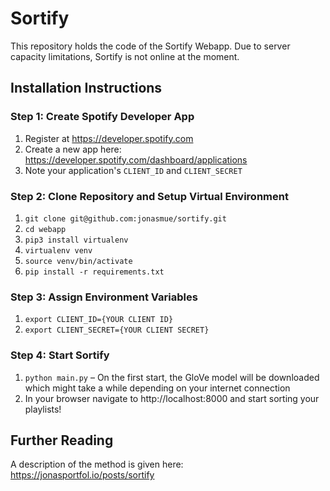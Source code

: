 # Sortify

This repository holds the code of the Sortify Webapp.
Due to server capacity limitations, Sortify is not online at the moment.

## Installation Instructions

### Step 1: Create Spotify Developer App
1. Register at https://developer.spotify.com
2. Create a new app here: https://developer.spotify.com/dashboard/applications
3. Note your application's `CLIENT_ID` and `CLIENT_SECRET`

### Step 2: Clone Repository and Setup Virtual Environment
1. `git clone git@github.com:jonasmue/sortify.git`
2. `cd webapp`
3. `pip3 install virtualenv`
4. `virtualenv venv`
5. `source venv/bin/activate`
6. `pip install -r requirements.txt`

### Step 3: Assign Environment Variables
1. `export CLIENT_ID={YOUR CLIENT ID}`
2. `export CLIENT_SECRET={YOUR CLIENT SECRET}`

### Step 4: Start Sortify
1. `python main.py` – On the first start, the GloVe model will be downloaded which might take a while depending on your internet connection
2. In your browser navigate to http://localhost:8000 and start sorting your playlists!

## Further Reading

A description of the method is given here:
https://jonasportfol.io/posts/sortify 
